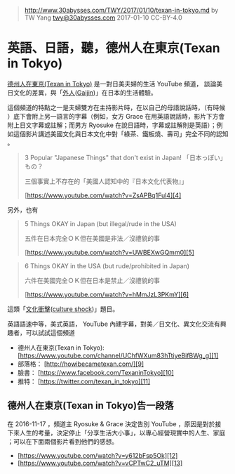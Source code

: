 ﻿> http://www.30abysses.com/TWY/2017/01/10/texan-in-tokyo.md
> by TW Yang <twy@30abysses.com> 2017-01-10 CC-BY-4.0

# 英語、日語，聽，德州人在東京(Texan in Tokyo)

[德州人在東京(Texan in Tokyo)][1] 是一對日美夫婦的生活 YouTube  頻道，
談論美日文化的差異，與「[外人][2]([Gaijin][3])」在日本的生活體驗。

[1]: https://www.youtube.com/channel/UChfWXum83hTtiyeBifBWg_g
[2]: https://zh.wikipedia.org/zh-tw/%E5%A4%96%E4%BA%BA_(%E6%97%A5%E8%AA%9E)
[3]: https://en.wikipedia.org/wiki/Gaijin

這個頻道的特點之一是夫婦雙方在主持影片時，在以自己的母語說話時，（有時候
）底下會附上另一語言的字幕（例如，女方 Grace  在用英語說話時，影片下方會
附上日文字幕或註解；而男方 Ryosuke  在說日語時，字幕或註解則是英語）；例
如這個影片講述美國文化與日本文化中對「綠茶、鐵板燒、壽司」完全不同的認知
。

> 3 Popular "Japanese Things" that don't exist in Japan! 「日本っぽい」もの？
>
> 三個事實上不存在的「美國人認知中的『日本文化代表物』」
>
> [https://www.youtube.com/watch?v=ZsAPBq1Ful4][4]

[4]: https://www.youtube.com/watch?v=ZsAPBq1Ful4

另外，也有

> 5 Things OKAY in Japan (but illegal/rude in the USA)
>
> 五件在日本完全ＯＫ但在美國是非法／沒禮貌的事
>
> [https://www.youtube.com/watch?v=UWBEXwGQmm0][5]

[5]: https://www.youtube.com/watch?v=UWBEXwGQmm0

> 6 Things OKAY in the USA (but rude/prohibited in Japan)
>
> 六件在美國完全ＯＫ但在日本是禁止／沒禮貌的事
>
> [https://www.youtube.com/watch?v=hMmJzL3PKmY][6]

[6]: https://www.youtube.com/watch?v=hMmJzL3PKmY

這類「[文化衝擊][7]([culture shock][8])」題目。

[7]: https://zh.wikipedia.org/zh-tw/%E6%96%87%E5%8C%96%E8%A1%9D%E6%93%8A
[8]: https://en.wikipedia.org/wiki/Culture_shock

英語語速中等，美式英語， YouTube  內建字幕，對美／日文化、異文化交流有興
趣者，可以試試這個頻道

* 德州人在東京(Texan in Tokyo): [https://www.youtube.com/channel/UChfWXum83hTtiyeBifBWg_g][1]
* 部落格： [http://howibecametexan.com/][9]
* 臉書： [https://www.facebook.com/TexaninTokyo][10]
* 推特： [https://twitter.com/texan_in_tokyo][11]

[9]: http://howibecametexan.com/
[10]: https://www.facebook.com/TexaninTokyo
[11]: https://twitter.com/texan_in_tokyo


##  德州人在東京(Texan in Tokyo)告一段落

在 2016-11-17 ，頻道主 Ryosuke & Grace  決定告別 YouTube  ，原因是對於接
下來人生的考量，決定停止「分享生活大小事」，以專心經營現實中的人生、家庭
；可以在下面兩個影片看到他們的感想。

* [https://www.youtube.com/watch?v=y612bFsp5Ok][12]
* [https://www.youtube.com/watch?v=vCPTwC2_uTM][13]

[12]: https://www.youtube.com/watch?v=y612bFsp5Ok
[13]: https://www.youtube.com/watch?v=vCPTwC2_uTM
